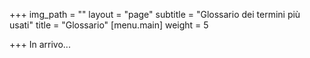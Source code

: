 +++
img_path = ""
layout = "page"
subtitle = "Glossario dei termini più usati"
title = "Glossario"
[menu.main]
weight = 5

+++
In arrivo...
